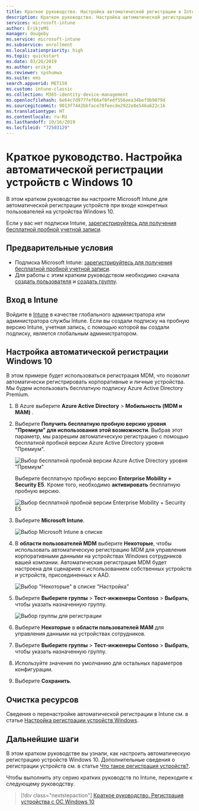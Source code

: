 ```yaml
---
title: Краткое руководство. Настройка автоматической регистрации в Intune
description: Краткое руководство. Настройка автоматической регистрации устройств Windows 10 в Intune.
services: microsoft-intune
author: ErikjeMS
manager: dougeby
ms.service: microsoft-intune
ms.subservice: enrollment
ms.localizationpriority: high
ms.topic: quickstart
ms.date: 03/26/2019
ms.author: erikje
ms.reviewer: spshumwa
ms.suite: ems
search.appverid: MET150
ms.custom: intune-classic
ms.collection: M365-identity-device-management
ms.openlocfilehash: 6e64c7d977fef66af0fedf556eea34bef9b9079d
ms.sourcegitcommit: 9013f7442bbface78feecde2922e8e546a622c16
ms.translationtype: HT
ms.contentlocale: ru-RU
ms.lasthandoff: 10/16/2019
ms.locfileid: "72503129"
---
```

# <a name="quickstart-set-up-automatic-enrollment-for-windows-10-devices"></a>Краткое руководство. Настройка автоматической регистрации устройств с Windows 10

В этом кратком руководстве вы настроите Microsoft Intune для автоматической регистрации устройств при входе конкретных пользователей на устройства Windows 10.

Если у вас нет подписки Intune, [зарегистрируйтесь для получения бесплатной пробной учетной записи](../fundamentals/free-trial-sign-up.md).

## <a name="prerequisites"></a>Предварительные условия

- Подписка Microsoft Intune: [зарегистрируйтесь для получения бесплатной пробной учетной записи](../fundamentals/free-trial-sign-up.md).
- Для работы с этим кратким руководством необходимо сначала [создать пользователя](../fundamentals/quickstart-create-user.md) и [создать группу](../fundamentals/quickstart-create-group.md).

## <a name="sign-in-to-intune"></a>Вход в Intune

Войдите в [Intune](https://aka.ms/intuneportal) в качестве глобального администратора или администратора службы Intune. Если вы создали подписку на пробную версию Intune, учетная запись, с помощью которой вы создали подписку, является глобальным администратором.

## <a name="set-up-windows-10-automatic-enrollment"></a>Настройка автоматической регистрации Windows 10

В этом примере будет использоваться регистрация MDM, что позволит автоматически регистрировать корпоративные и личные устройства. Мы будем использовать бесплатную подписку Azure Active Directory Premium.

1. В Azure выберите **Azure Active Directory** > **Мобильность (MDM и MAM)** .
2. Выберите **Получить бесплатную пробную версию уровня "Премиум" для использования этой возможности**. Выбрав этот параметр, мы разрешим автоматическую регистрацию с помощью бесплатной пробной версии Azure Active Directory уровня "Премиум". 

    ![Выбор бесплатной пробной версии Azure Active Directory уровня "Премиум"](./media/quickstart-setup-auto-enrollment/quickstart-setup-auto-enrollment-01.png)

    Выберите бесплатную пробную версию **Enterprise Mobility + Security E5**. Кроме того, необходимо **активировать** бесплатную пробную версию.

    ![Выбор бесплатной пробной версии Enterprise Mobility + Security E5](./media/quickstart-setup-auto-enrollment/quickstart-setup-auto-enrollment-02.png)

3. Выберите **Microsoft Intune**. 

    ![Выбор Microsoft Intune в списке](./media/quickstart-setup-auto-enrollment/quickstart-setup-auto-enrollment-03.png)

4. В **области пользователей MDM** выберите **Некоторые**, чтобы использовать автоматическую регистрацию MDM для управления корпоративными данными на устройствах Windows сотрудников вашей компании. Автоматическая регистрация MDM будет настроена для сценариев с использованием собственных устройств и устройств, присоединенных к AAD.

    ![Выбор "Некоторые" в списке "Настройка"](./media/quickstart-setup-auto-enrollment/quickstart-setup-auto-enrollment-04.png)

5. Выберите **Выберите группы** > **Тест-инженеры Contoso** > **Выбрать**, чтобы указать назначенную группу.

    ![Выбор группы для регистрации](./media/quickstart-setup-auto-enrollment/quickstart-setup-auto-enrollment-05.png)

6. Выберите **Некоторые** в **области пользователей MAM** для управления данными на устройствах сотрудников.
7. Выберите **Выберите группы** > **Тест-инженеры Contoso** > **Выбрать**, чтобы указать назначенную группу. 
8. Используйте значения по умолчанию для остальных параметров конфигурации.
9. Выберите **Сохранить**.

## <a name="clean-up-resources"></a>Очистка ресурсов

Сведения о перенастройке автоматической регистрации в Intune см. в статье [Настройка регистрации устройств Windows](windows-enroll.md).

## <a name="next-steps"></a>Дальнейшие шаги

В этом кратком руководстве вы узнали, как настроить автоматическую регистрацию устройств Windows 10. Дополнительные сведения о регистрации устройств см. в статье [Что такое регистрация устройств?](device-enrollment.md).

Чтобы выполнить эту серию кратких руководств по Intune, переходите к следующему руководству.

> [!div class="nextstepaction"]
> [Краткое руководство. Регистрация устройства с ОС Windows 10](../quickstart-enroll-windows-device.md)
